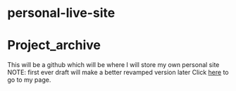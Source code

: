 # personal-live-site

# Project_archive
This will be a github which will be where I will store my own personal site 
NOTE: first ever draft will make a better revamped version later
Click [here](https://anthonyduong789.github.io/personal-live-site/) to go to my page.
